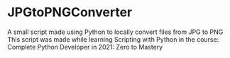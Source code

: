 # JPGtoPNGConverter
A small script made using Python to locally convert files from JPG to PNG 
This script was made while learning Scripting with Python in the course: Complete Python Developer in 2021: Zero to Mastery
